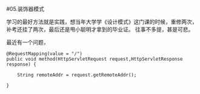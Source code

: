 #05.装饰器模式

  学习的最好方法就是实践，想当年大学学《设计模式》这门课的时候，重修两次，补考还挂了两次，最后还是甩小聪明才拿到的毕业证。
往事不多提，甚是可悲。

  最近有一个问题，
  
```
@RequestMapping(value = "/")
public void method(HttpServletRequest request,HttpServletResponse response) {

	String remoteAddr = request.getRemoteAddr();
	
}
```
